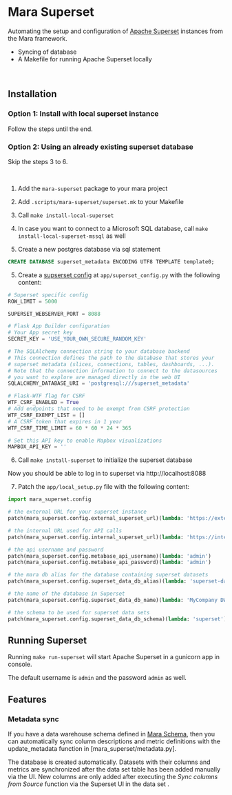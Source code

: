 # Mara Superset

Automating the setup and configuration of [Apache Superset](https://github.com/apache/superset) instances from the Mara framework.

* Syncing of database
* A Makefile for running Apache Superset locally

&nbsp;

## Installation

### Option 1: Install with local superset instance

Follow the steps until the end.

### Option 2: Using an already existing superset database

Skip the steps 3 to 6.

&nbsp;

1. Add the `mara-superset` package to your mara project
2. Add `.scripts/mara-superset/superset.mk` to your Makefile

3. Call `make install-local-superset`
4. In case you want to connect to a Microsoft SQL database, call `make install-local-superset-mssql` as well
5. Create a new postgres database via sql statement
```sql
CREATE DATABASE superset_metadata ENCODING UTF8 TEMPLATE template0;
```
5. Create a [supserset config](https://superset.apache.org/docs/installation/configuring-superset) at `app/superset_config.py` with the following content:
``` py
# Superset specific config
ROW_LIMIT = 5000

SUPERSET_WEBSERVER_PORT = 8088

# Flask App Builder configuration
# Your App secret key
SECRET_KEY = 'USE_YOUR_OWN_SECURE_RANDOM_KEY'

# The SQLAlchemy connection string to your database backend
# This connection defines the path to the database that stores your
# superset metadata (slices, connections, tables, dashboards, ...).
# Note that the connection information to connect to the datasources
# you want to explore are managed directly in the web UI
SQLALCHEMY_DATABASE_URI = 'postgresql:///superset_metadata'

# Flask-WTF flag for CSRF
WTF_CSRF_ENABLED = True
# Add endpoints that need to be exempt from CSRF protection
WTF_CSRF_EXEMPT_LIST = []
# A CSRF token that expires in 1 year
WTF_CSRF_TIME_LIMIT = 60 * 60 * 24 * 365

# Set this API key to enable Mapbox visualizations
MAPBOX_API_KEY = ''
```
6. Call `make install-superset` to initialize the superset database

Now you should be able to log in to superset via http://localhost:8088

7. Patch the `app/local_setup.py` file with the following content:
``` py
import mara_superset.config

# the external URL for your superset instance
patch(mara_superset.config.external_superset_url)(lambda: 'https://external-superset-url.com/')

# the internal URL used for API calls
patch(mara_superset.config.internal_superset_url)(lambda: 'https://internal-superset-dns-name.local/')

# the api username and password
patch(mara_superset.config.metabase_api_username)(lambda: 'admin')
patch(mara_superset.config.metabase_api_password)(lambda: 'admin')

# the mara db alias for the database containing superset datasets
patch(mara_superset.config.superset_data_db_alias)(lambda: 'superset-data-read')

# the name of the database in Superset
patch(mara_superset.config.superset_data_db_name)(lambda: 'MyCompany DWH')

# the schema to be used for superset data sets
patch(mara_superset.config.superset_data_db_schema)(lambda: 'superset')
```

## Running Superset

Running `make run-superset` will start Apache Superset in a gunicorn app in console.

The default username is `admin` and the password `admin` as well.

## Features

### Metadata sync

If you have a data warehouse schema defined in [Mara Schema](https://github.com/mara/mara-schema), then you can automatically sync column descriptions and metric definitions with the update_metadata function in [mara_superset/metadata.py].

The database is created automatically. Datasets with their columns and metrics are synchronized after the data set table has been added manually via the UI. New columns are only added after executing the *Sync columns from Source* function via the Superset UI in the data set .
